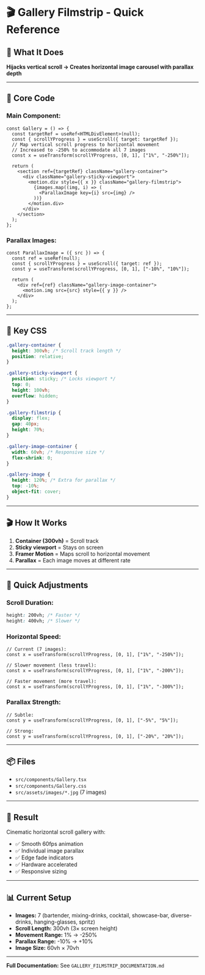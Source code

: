 # 🎬 Gallery Filmstrip - Quick Reference

## 🎯 What It Does

**Hijacks vertical scroll → Creates horizontal image carousel with parallax depth**

---

## 📝 Core Code

### Main Component:

```tsx
const Gallery = () => {
  const targetRef = useRef<HTMLDivElement>(null);
  const { scrollYProgress } = useScroll({ target: targetRef });
  // Map vertical scroll progress to horizontal movement
  // Increased to -250% to accommodate all 7 images
  const x = useTransform(scrollYProgress, [0, 1], ["1%", "-250%"]);

  return (
    <section ref={targetRef} className="gallery-container">
      <div className="gallery-sticky-viewport">
        <motion.div style={{ x }} className="gallery-filmstrip">
          {images.map((img, i) => (
            <ParallaxImage key={i} src={img} />
          ))}
        </motion.div>
      </div>
    </section>
  );
};
```

### Parallax Images:

```tsx
const ParallaxImage = ({ src }) => {
  const ref = useRef(null);
  const { scrollYProgress } = useScroll({ target: ref });
  const y = useTransform(scrollYProgress, [0, 1], ["-10%", "10%"]);

  return (
    <div ref={ref} className="gallery-image-container">
      <motion.img src={src} style={{ y }} />
    </div>
  );
};
```

---

## 🎨 Key CSS

```css
.gallery-container {
  height: 300vh; /* Scroll track length */
  position: relative;
}

.gallery-sticky-viewport {
  position: sticky; /* Locks viewport */
  top: 0;
  height: 100vh;
  overflow: hidden;
}

.gallery-filmstrip {
  display: flex;
  gap: 40px;
  height: 70%;
}

.gallery-image-container {
  width: 60vh; /* Responsive size */
  flex-shrink: 0;
}

.gallery-image {
  height: 120%; /* Extra for parallax */
  top: -10%;
  object-fit: cover;
}
```

---

## 🎬 How It Works

1. **Container (300vh)** = Scroll track
2. **Sticky viewport** = Stays on screen
3. **Framer Motion** = Maps scroll to horizontal movement
4. **Parallax** = Each image moves at different rate

---

## 🔧 Quick Adjustments

### Scroll Duration:

```css
height: 200vh; /* Faster */
height: 400vh; /* Slower */
```

### Horizontal Speed:

```tsx
// Current (7 images):
const x = useTransform(scrollYProgress, [0, 1], ["1%", "-250%"]);

// Slower movement (less travel):
const x = useTransform(scrollYProgress, [0, 1], ["1%", "-200%"]);

// Faster movement (more travel):
const x = useTransform(scrollYProgress, [0, 1], ["1%", "-300%"]);
```

### Parallax Strength:

```tsx
// Subtle:
const y = useTransform(scrollYProgress, [0, 1], ["-5%", "5%"]);

// Strong:
const y = useTransform(scrollYProgress, [0, 1], ["-20%", "20%"]);
```

---

## 📦 Files

- `src/components/Gallery.tsx`
- `src/components/Gallery.css`
- `src/assets/images/*.jpg` (7 images)

---

## 🚀 Result

Cinematic horizontal scroll gallery with:

- ✅ Smooth 60fps animation
- ✅ Individual image parallax
- ✅ Edge fade indicators
- ✅ Hardware accelerated
- ✅ Responsive sizing

---

## 📊 Current Setup

- **Images:** 7 (bartender, mixing-drinks, cocktail, showcase-bar, diverse-drinks, hanging-glasses, spritz)
- **Scroll Length:** 300vh (3× screen height)
- **Movement Range:** 1% → -250%
- **Parallax Range:** -10% → +10%
- **Image Size:** 60vh × 70vh

---

**Full Documentation:** See `GALLERY_FILMSTRIP_DOCUMENTATION.md`
